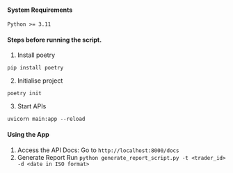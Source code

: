 #### System Requirements
`Python >= 3.11`

#### Steps before running the script.
1. Install poetry 
```shell
pip install poetry
```
2. Initialise project
```shell
poetry init
```
3. Start APIs
```shell
uvicorn main:app --reload
```

#### Using the App
1. Access the API Docs:
   Go to `http://localhost:8000/docs`
2. Generate Report
   Run `python generate_report_script.py -t <trader_id> -d <date in ISO format>`